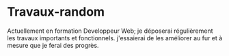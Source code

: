 # Travaux-random
Actuellement en formation Developpeur Web; je déposerai régulièrement les travaux importants et fonctionnels. j'essaierai de les améliorer au fur et à mesure que je ferai des progrès.

